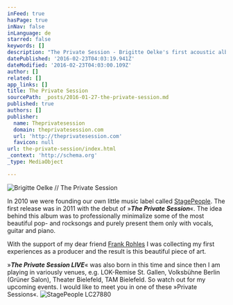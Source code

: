 ```yaml
---
inFeed: true
hasPage: true
inNav: false
inLanguage: de
starred: false
keywords: []
description: "The Private Session - Brigitte Oelke's first acoustic album"
datePublished: '2016-02-23T04:03:19.941Z'
dateModified: '2016-02-23T04:03:00.109Z'
author: []
related: []
app_links: []
title: The Private Session
sourcePath: _posts/2016-01-27-the-private-session.md
published: true
authors: []
publisher:
  name: Theprivatesession
  domain: theprivatesession.com
  url: 'http://theprivatesession.com'
  favicon: null
url: the-private-session/index.html
_context: 'http://schema.org'
_type: MediaObject

---
```

![Brigitte Oelke // The Private Session](https://the-grid-user-content.s3-us-west-2.amazonaws.com/6b3b9532-7630-40f1-a8b7-b31e69aabc22.jpg)

In 2010 we were founding our own little music label called [StagePeople][0]. The first release was in 2011 with the debut of »_**The Private Session**_«. The idea behind this album was to professionally minimalize some of the most beautiful pop- and rocksongs and purely present them only with vocals, guitar and piano. 

With the support of my dear friend [Frank Rohles][1] I was collecting my first experiences as a producer and the result is this beautiful piece of art.

»**_The Private Session LIVE_**« was also born in this time and since then I am playing in variously venues, e.g. LOK-Remise St. Gallen, Volksbühne Berlin (Grüner Salon), Theater Bielefeld, TAM Bielefeld. So watch out for my upcoming events. I would like to meet you in one of these »Private Sessions«.
![StagePeople LC27880](https://s3-us-west-2.amazonaws.com/the-grid-img/p/708aab2efa111bbc4f2f7bc583a02bfbcecd2757.png)

[0]: http://www.stagepeople.com/
[1]: http://www.frankrohles.de/